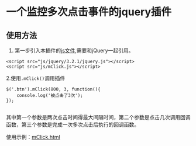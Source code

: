 # 一个监控多次点击事件的jquery插件
## 使用方法

1. 第一步引入本插件的[js文件](https://github.com/SmartDoubleXiao/multipleClick/blob/master/mclick.js),需要和jQuery一起引用。

```
<script src="js/jquery/3.2.1/jquery.js"></script>
<script src="js/mClick.js"></script>
```	
2.使用`.mClick()`调用插件

```
$('.btn').mClick(800, 3, function(){
	console.log('被点击了3次');
});
	
```
其中第一个参数是两次点击时间得最大间隔时间，第二个参数是点击几次调用回调函数，第三个参数是完成一次多次点击后执行的回调函数。

使用示例：[mClick.html](http://htmlpreview.github.io/?https://github.com/SmartDoubleXiao/multipleClick/blob/master/mClick.html)


